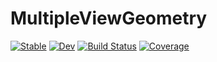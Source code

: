 # MultipleViewGeometry

[![Stable](https://img.shields.io/badge/docs-stable-blue.svg)](https://sychen52.github.io/MultipleViewGeometry.jl/stable)
[![Dev](https://img.shields.io/badge/docs-dev-blue.svg)](https://sychen52.github.io/MultipleViewGeometry.jl/dev)
[![Build Status](https://github.com/sychen52/MultipleViewGeometry.jl/actions/workflows/CI.yml/badge.svg?branch=main)](https://github.com/sychen52/MultipleViewGeometry.jl/actions/workflows/CI.yml?query=branch%3Amain)
[![Coverage](https://codecov.io/gh/sychen52/MultipleViewGeometry.jl/branch/main/graph/badge.svg)](https://codecov.io/gh/sychen52/MultipleViewGeometry.jl)
